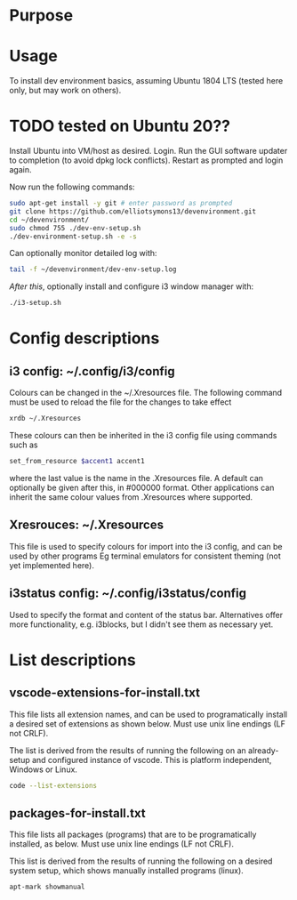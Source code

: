 # Purpose

# Usage
To install dev environment basics, assuming Ubuntu 1804 LTS (tested here only, but may work on others). 
# TODO tested on Ubuntu 20??

Install Ubuntu into VM/host as desired. Login. Run the GUI software updater to completion (to avoid dpkg lock conflicts). Restart as prompted and login again.

Now run the following commands:

```bash
sudo apt-get install -y git # enter password as prompted
git clone https://github.com/elliotsymons13/devenvironment.git
cd ~/devenvironment/
sudo chmod 755 ./dev-env-setup.sh 
./dev-environment-setup.sh -e -s
```
Can optionally monitor detailed log with:
```bash
tail -f ~/devenvironment/dev-env-setup.log
```

*After this*, optionally install and configure i3 window manager with:

```bash
./i3-setup.sh
```

# Config descriptions
## i3 config: ~/.config/i3/config

Colours can be changed in the ~/.Xresources file. The following command must be used to reload the file for the changes to take effect
```bash
xrdb ~/.Xresources
```
These colours can then be inherited in the i3 config file using commands such as
```bash
set_from_resource $accent1 accent1
```
where the last value is the name in the .Xresources file. A default can optionally be given after this, in #000000 format. Other applications can inherit the same colour values from .Xresources where supported. 

## Xresrouces: ~/.Xresources
This file is used to specify colours for import into the i3 config, and can be used by other programs Eg terminal emulators for consistent theming (not yet implemented here). 

## i3status config: ~/.config/i3status/config
Used to specify the format and content of the status bar. Alternatives offer more functionality, e.g. i3blocks, but I didn't see them as necessary yet. 


# List descriptions
## vscode-extensions-for-install.txt
This file lists all extension names, and can be used to programatically install a desired set of extensions as shown below. Must use unix line endings (LF not CRLF). 


The list is derived from the results of running the following on an already-setup and configured instance of vscode. This is platform independent, Windows or Linux. 

```bash
code --list-extensions
```

## packages-for-install.txt
This file lists all packages (programs) that are to be programatically installed, as below. Must use unix line endings (LF not CRLF).


This list is derived from the results of running the following on a desired system setup, which shows manually installed programs (linux). 

```bash
apt-mark showmanual
```
